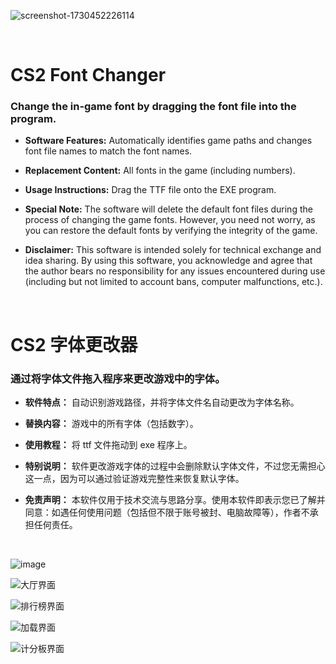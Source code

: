 ![screenshot-1730452226114](https://github.com/user-attachments/assets/d2dd3fbe-0c07-466d-a20f-d292b6051615)

<br>

# CS2 Font Changer

### Change the in-game font by dragging the font file into the program.

- **Software Features:** Automatically identifies game paths and changes font file names to match the font names.

- **Replacement Content:** All fonts in the game (including numbers).

- **Usage Instructions:** Drag the TTF file onto the EXE program.

- **Special Note:** The software will delete the default font files during the process of changing the game fonts. However, you need not worry, as you can restore the default fonts by verifying the integrity of the game.

- **Disclaimer:** This software is intended solely for technical exchange and idea sharing. By using this software, you acknowledge and agree that the author bears no responsibility for any issues encountered during use (including but not limited to account bans, computer malfunctions, etc.).

<br>

# CS2 字体更改器

### 通过将字体文件拖入程序来更改游戏中的字体。

- **软件特点：** 自动识别游戏路径，并将字体文件名自动更改为字体名称。

- **替换内容：** 游戏中的所有字体（包括数字）。

- **使用教程：** 将 ttf 文件拖动到 exe 程序上。

- **特别说明：** 软件更改游戏字体的过程中会删除默认字体文件，不过您无需担心这一点，因为可以通过验证游戏完整性来恢复默认字体。

- **免责声明：** 本软件仅用于技术交流与思路分享。使用本软件即表示您已了解并同意：如遇任何使用问题（包括但不限于账号被封、电脑故障等），作者不承担任何责任。

<br>

![image](https://github.com/user-attachments/assets/b4aa182a-f2f6-43da-8527-7d17cffbfedc)

![大厅界面](https://github.com/user-attachments/assets/f1f94e55-38ec-4bc1-b728-f526bc237e43)

![排行榜界面](https://github.com/user-attachments/assets/be4c20bd-15ce-4c39-a5d1-eb37d183aed5)

![加载界面](https://github.com/user-attachments/assets/40793617-cb47-4ee8-889d-b0b42d7340a6)

![计分板界面](https://github.com/user-attachments/assets/6f4ab727-b39a-41c7-aea2-c8d7bd187dc3)
